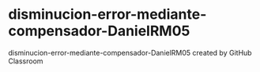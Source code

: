 # disminucion-error-mediante-compensador-DanielRM05
disminucion-error-mediante-compensador-DanielRM05 created by GitHub Classroom
